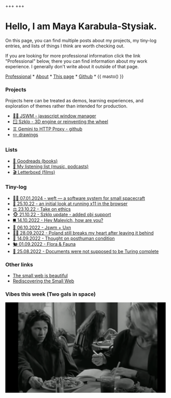 +++
+++

# Hello, I am Maya Karabula-Stysiak.
On this page, you can find multiple posts about my projects, my tiny-log entries, and lists of things I think are worth checking out.

If you are looking for more professional information click the link "Professional" below, there you can find information about my work experience. I generally don't write about it outside of that page.

[Professional](/professional) * [About](/about) * [This page](/this-page) * [Github](https://github.com/mayakarabula) * {{ masto() }}

### Projects
Projects here can be treated as demos, learning experiences, and exploration of themes rather than intended for production.
* [👩‍💻 JSWM - javascript window manager](/projects/jswm-javascript-wm)
* [🪟 Szklo - 3D engine or reinventing the wheel](/projects/szklo)
* [♊️ Gemini to HTTP Proxy - github](https://github.com/mayakarabula/gemini-proxy)
* [✏️ drawings](/projects/drawings)

### Lists
* [📖 Goodreads (books)](https://www.goodreads.com/user/show/181020297-maya-ks)
* [🎹 My listening list (music, podcasts)](/lists/listening-list)
* [🎬 Letterboxd (films)](https://letterboxd.com/mayakss/)

### Tiny-log
* [🧑‍🚀 07.01.2024 - weft — a software system for small spacecraft](/tiny-log/space-travel)
* [👀 25.10.22 - an initial look at running x11 in the browser](/tiny-log/jswm-xpra)
* [⚖️ 23.10.22 - Take on ethics](/tiny-log/ethics)
* [🐵 21.10.22 - Szklo update - added obj support](/tiny-log/szklo-update)
* [◼️ 14.10.2022 - Hey Malevich, how are you?](/tiny-log/malevich)
* [🐰 06.10.2022 - Jswm + Uxn](/tiny-log/jswm-uxn)
* [🏳️‍⚧️ 28.09.2022 - Poland still breaks my heart after leaving it behind](/tiny-log/poland)
* [🤖 14.09.2022 - Thought on posthuman condition](/tiny-log/posthuman)
* [🐿 01.09.2022 - Flora & Fauna](/tiny-log/flora-fauna)
* [💛 25.08.2022 - Documents were not supposed to be Turing complete](/tiny-log/document-turing-complete)

### Other links
* [The small web is beautiful](https://benhoyt.com/writings/the-small-web-is-beautiful/)
* [Rediscovering the Small Web](https://neustadt.fr/essays/the-small-web/)

### Vibes this week (Two gals in space)
![vibes](/images/vibes.png)



